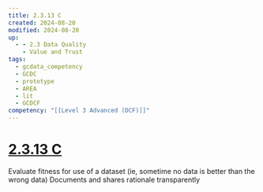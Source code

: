 ```yaml
---
title: 2.3.13 C
created: 2024-08-20
modified: 2024-08-20
up:
  - - 2.3 Data Quality
    - Value and Trust
tags:
  - gcdata_competency
  - GCDC
  - prototype
  - AREA
  - lit
  - GCDCF
competency: "[[Level 3 Advanced (DCF)]]"
---
```

# [2.3.13 C](2.3.13%20C.md)
Evaluate fitness for use of a dataset (ie, sometime no data is better than the wrong data) Documents and shares rationale transparently

